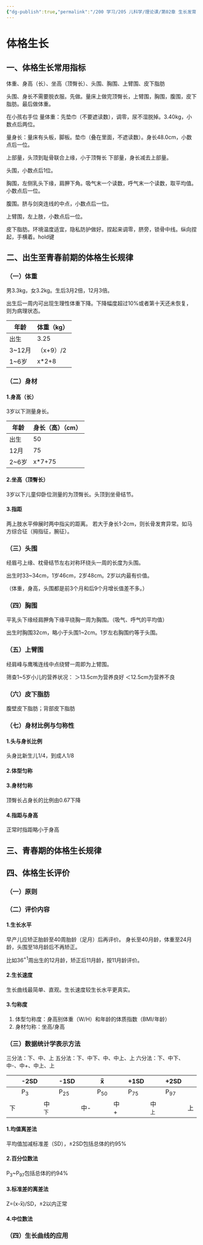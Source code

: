 ```yaml
---
{"dg-publish":true,"permalink":"/200 学习/205 儿科学/理论课/第02章 生长发育/第3节 体格生长/体格生长/","title":"体格生长","created":"2024-09-03T08:45:13.000+08:00","updated":"2024-09-04T16:17:45.000+08:00"}
---
```


# 体格生长
## 一、体格生长常用指标
体重、身高（长）、坐高（顶臀长）、头围、胸围、上臂围、皮下脂肪

头围、身长不需要脱衣服。先做。量床上做完顶臀长，上臂围，胸围，腹围，皮下脂肪。最后做体重。

在小孩右手位
量体重：先垫巾（不要遮读数），调零，尿不湿脱掉。3.40kg，小数点后两位。

量身长：量床有头板，脚板。垫巾（叠在里面，不遮读数）。身长48.0cm，小数点后一位。

上部量，头顶到耻骨联合上缘，小于顶臀长
下部量，身长减去上部量。

头围，小数点后1位。

胸围，左侧乳头下缘，肩胛下角。吸气末一个读数，呼气末一个读数，取平均值。小数点后一位。

腹围。脐与剑突连线的中点，小数点后一位。

上臂围，左上肢，小数点后一位。

皮下脂肪。环境温度适宜，隐私防护做好。捏起来调零，脐旁，锁骨中线。纵向捏起，手横着。hold键
## 二、出生至青春前期的体格生长规律
### （一）体重
男3.3kg，女3.2kg。生后3月2倍，12月3倍。

出生后一周内可出现生理性体重下降。下降幅度超过10%或者第十天还未恢复，则为病理状态。

| 年龄    | 体重（kg）  |
| ----- | ------- |
| 出生    | 3.25    |
| 3~12月 | （x+9）/2 |
| 1~6岁  | x\*2+8  |

### （二）身材
#### 1.身高（长）
3岁以下测量身长。

| 年龄   | 身长（高）（cm） |
| ---- | --------- |
| 出生   | 50        |
| 12月  | 75        |
| 2~6岁 | x\*7+75   |
#### 2.坐高（顶臀长）
3岁以下儿童仰卧位测量的为顶臀长。头顶到坐骨结节。
#### 3.指距
两上肢水平伸展时两中指尖的距离。
若大于身长1-2cm，则长骨发育异常。如马方综合征（拇指征，腕征）。
### （三）头围
经眉弓上缘、枕骨结节左右对称环绕头一周的长度为头围。

出生时33~34cm，1岁46cm，2岁48cm。2岁以内最有价值。

（体重，身高，头围都是前3个月和后9个月增长值差不多。）
### （四）胸围
平乳头下缘经肩胛角下缘平绕胸一周为胸围。（吸气、呼气的平均值）

出生时胸围32cm，略小于头围1~2cm。1岁左右胸围约等于头围。
### （五）上臂围
经肩峰与鹰嘴连线中点绕臂一周即为上臂围。

筛查1~5岁小儿的营养状况：
＞13.5cm为营养良好
＜12.5cm为营养不良
### （六）皮下脂肪
腹壁皮下脂肪；背部皮下脂肪
### （七）身材比例与匀称性
#### 1.头与身长比例
头身比新生儿1/4，到成人1/8
#### 2.体型匀称
#### 3.身材匀称
顶臀长占身长的比例由0.67下降
#### 4.指距与身高
正常时指距略小于身高
## 三、青春期的体格生长规律
## 四、体格生长评价
### （一）原则
### （二）评价内容
#### 1.生长水平
早产儿应矫正胎龄至40周胎龄（足月）后再评价。
身长至40月龄，体重至24月龄，头围至18月龄后不再矫正。

比如36<sup>+1</sup>周出生的12月龄，矫正后11月龄，按11月龄评价。
#### 2.生长速度
生长曲线最简单、直观。生长速度较生长水平更真实。
#### 3.匀称度
1. 体型匀称度：身高别体重（W/H）和年龄的体质指数（BMI/年龄）
2. 身材匀称：坐高/身高
### （三）数据统计学表示方法
三分法：下、中、上
五分法：下、中下、中、中上、上
六分法：下、中下、中-、中+、中上、上

|     | -2SD          |               | -1SD           |     | x̅             |     | +1SD           |               | +2SD           |     |
| --- | ------------- | ------------- | -------------- | --- | -------------- | --- | -------------- | ------------- | -------------- | --- |
|     | P<sub>3</sub> |               | P<sub>25</sub> |     | P<sub>50</sub> |     | P<sub>75</sub> |               | P<sub>97</sub> |     |
| 下   |               | 中<sub>下</sub> |                | 中-  |                | 中+  |                | 中<sub>上</sub> |                | 上   |

#### 1.均值离差法
平均值加减标准差（SD），±2SD包括总体的约95%
#### 2.百分位数法
P<sub>3</sub>~P<sub>97</sub>包括总体的约94%
#### 3.标准差的离差法
Z=(x-x̅)/SD，±2以内正常
#### 4.中位数法
### （四）生长曲线的应用